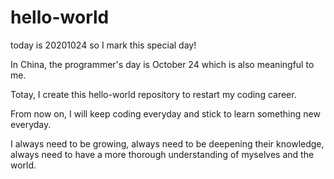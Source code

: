 # hello-world
today is 20201024 so I mark this special day!

In China, the programmer's day is October 24 which is also meaningful to me.

Totay, I create this hello-world repository to restart my coding career.

From now on, I will keep coding everyday and stick to learn something new everyday.

I always need to be growing, always need to be deepening their knowledge, always need to have a more thorough understanding of myselves and the world.
